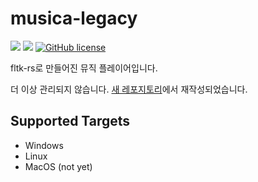 # musica-legacy

![](https://img.shields.io/badge/language-Rust-red) ![](https://img.shields.io/badge/version-1.1.0-brightgreen) [![GitHub license](https://img.shields.io/badge/license-MIT-blue.svg)](https://github.com/myyrakle/musica/blob/master/LICENSE)

fltk-rs로 만들어진 뮤직 플레이어입니다.

더 이상 관리되지 않습니다. [새 레포지토리](https://github.com/myyrakle/musica)에서 재작성되었습니다.

## Supported Targets

- Windows
- Linux
- MacOS (not yet)
